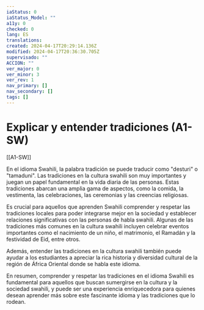 ```yaml
---
iaStatus: 0
iaStatus_Model: ""
a11y: 0
checked: 0
lang: ES
translations: 
created: 2024-04-17T20:29:14.136Z
modified: 2024-04-17T20:36:30.705Z
supervisado: ""
ACCION: ""
ver_major: 0
ver_minor: 3
ver_rev: 1
nav_primary: []
nav_secondary: []
tags: []
---
```

# Explicar y entender tradiciones (A1-SW)

[[A1-SW]]

En el idioma Swahili, la palabra tradición se puede traducir como "desturi" o "tamaduni". Las tradiciones en la cultura swahili son muy importantes y juegan un papel fundamental en la vida diaria de las personas. Estas tradiciones abarcan una amplia gama de aspectos, como la comida, la vestimenta, las celebraciones, las ceremonias y las creencias religiosas.

Es crucial para aquellos que aprenden Swahili comprender y respetar las tradiciones locales para poder integrarse mejor en la sociedad y establecer relaciones significativas con las personas de habla swahili. Algunas de las tradiciones más comunes en la cultura swahili incluyen celebrar eventos importantes como el nacimiento de un niño, el matrimonio, el Ramadán y la festividad de Eid, entre otros.

Además, entender las tradiciones en la cultura swahili también puede ayudar a los estudiantes a apreciar la rica historia y diversidad cultural de la región de África Oriental donde se habla este idioma.

En resumen, comprender y respetar las tradiciones en el idioma Swahili es fundamental para aquellos que buscan sumergirse en la cultura y la sociedad swahili, y puede ser una experiencia enriquecedora para quienes desean aprender más sobre este fascinante idioma y las tradiciones que lo rodean.
